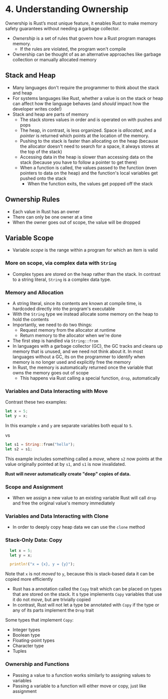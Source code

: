 # 4. Understanding Ownership

Ownership is Rust’s most unique feature, it enables Rust to make memory safety guarantees without needing a garbage collector.

- _Ownership_ is a set of rules that govern how a Rust program manages memory.
  - If the rules are violated, the program won't compile
- Ownership can be thought of as an alternative approaches like garbage collection or manually allocated memory

## Stack and Heap

- Many languages don't require the programmer to think about the stack and heap
- For systems languages like Rust, whether a value is on the stack or heap can affect how the language behaves (and _should_ impact how the developer writes code!)
- Stack and heap are parts of memory
  - The stack stores values in order and is operated on with pushes and pops
  - The heap, in contrast, is less organized. Space is _allocated_, and a _pointer_ is returned which points at the location of the memory.
  - Pushing to the stack is faster than allocating on the heap (because the allocator doesn't need to search for a space, it always stores at the top of the stack)
  - Accessing data in the heap is slower than accessing data on the stack (because you have to follow a pointer to get there)
  - When a function is called, the values passed to the function (even pointers to data on the heap) and the function's local variables get pushed onto the stack
    - When the function exits, the values get popped off the stack

## Ownership Rules

- Each value in Rust has an owner
- There can only be one owner at a time
- When the owner goes out of scope, the value will be dropped

## Variable Scope

- Variable _scope_ is the range within a program for which an item is valid

### More on scope, via complex data with `String`
- Complex types are stored on the heap rather than the stack. In contrast to a string literal, `String` is a complex data type.

### Memory and Allocation

- A string literal, since its contents are known at compile time, is hardcoded directly into the program's executable
- With the `String` type we instead allocate some memory on the heap to hold the contents
- Importantly, we need to do two things:
  - Request memory from the allocator at runtime
  - Return memory to the allocator when we're done
- The first step is handled via `String::from`
- In languages with a garbage collector (GC), the GC tracks and cleans up memory that is unused, and we need not think about it. In most languages without a GC, its on the programmer to identify when memory is no longer used and explicitly free the memory
- In Rust, the memory is automatically returned once the variable that owns the memory goes out of scope
  - This happens via Rust calling a special function, `drop`, automatically

### Variables and Data Interacting with Move

Contrast these two examples:

```rs
let x = 5;
let y = x;
```

In this example `x` and `y` are separate variables both equal to `5`.

vs

```rs
let s1 = String::from("hello");
let s2 = s1;
```

This example includes something called a _move_, where `s2` now points at the value originally pointed at by `s1`, and `s1` is now invalidated.

**Rust will never automatically create "deep" copies of data.**

### Scope and Assignment

- When we assign a new value to an existing variable Rust will call `drop` and free the original value's memory immediately

### Variables and Data Interacting with Clone

- In order to deeply copy heap data we can use the `clone` method

### Stack-Only Data: Copy

```rs
  let x = 5;
  let y = x;

  println!("x = {x}, y = {y}");
```

Note that `x` is not _moved_ to `y`, because this is stack-based data it can be copied more efficiently

- Rust has a annotation called the `Copy` trait which can be placed on types that are stored on the stack. It s type implements `Copy` variables that use it do not _move_, but are trivially copied
- In contrast, Rust will not let a type be annotated with `Copy` if the type or any of its parts implement the `Drop` trait

Some types that implement `Copy`:
- Integer types
- Boolean type
- Floating-point types
- Character type
- Tuples

### Ownership and Functions

- Passing a value to a function works similarly to assigning values to variables
- Passing a variable to a function will either move or copy, just like assignment